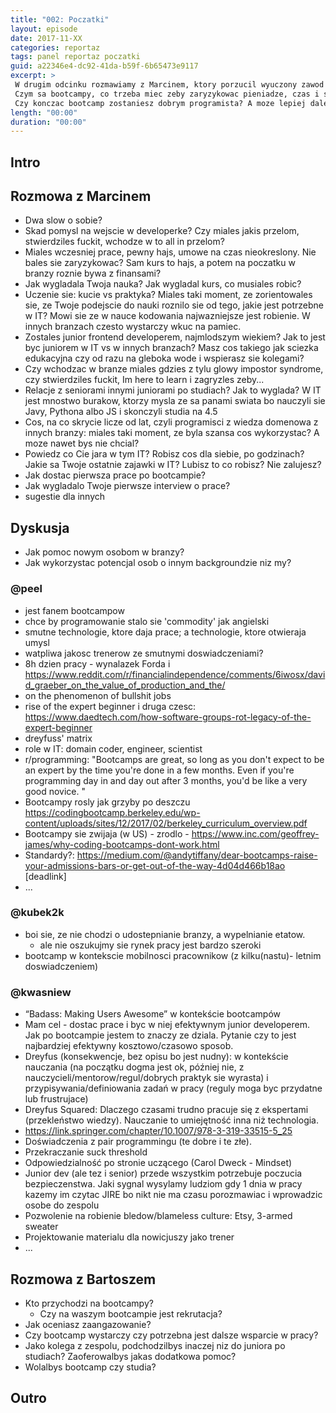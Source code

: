 ```yaml
---
title: "002: Poczatki"
layout: episode
date: 2017-11-XX
categories: reportaz
tags: panel reportaz poczatki
guid: a22346e4-dc92-41da-b59f-6b65473e9117
excerpt: >
 W drugim odcinku rozmawiamy z Marcinem, ktory porzucil wyuczony zawod i wszedl tylnymi drzwiami, ale z kopa do branzy.
 Czym sa bootcampy, co trzeba miec zeby zaryzykowac pieniadze, czas i swiety spokoj i zostac nerdem?
 Czy konczac bootcamp zostaniesz dobrym programista? A moze lepiej dalej wypelniac tabelki w excelu?
length: "00:00"
duration: "00:00"
---
```


## Intro
## Rozmowa z Marcinem
- Dwa slow o sobie? 
- Skad pomysl na wejscie w developerke? Czy miales jakis przelom, stwierdziles fuckit, wchodze w to all in przelom?
- Miales wczesniej prace, pewny hajs, umowe na czas nieokreslony. Nie bales sie zaryzykowac? Sam kurs to hajs, a potem na poczatku w branzy roznie bywa z finansami?
- Jak wygladala Twoja nauka? Jak wygladal kurs, co musiales robic?
- Uczenie sie: kucie vs praktyka? Miales taki moment, ze zorientowales sie, ze Twoje podejscie do nauki roznilo sie od tego, jakie jest potrzebne w IT? Mowi sie ze w nauce kodowania najwazniejsze jest robienie. W innych branzach czesto wystarczy wkuc na pamiec.
- Zostales junior frontend developerem, najmlodszym wiekiem? Jak to jest byc juniorem w IT vs w innych branzach? Masz cos takiego jak sciezka edukacyjna czy od razu na gleboka wode i wspierasz sie kolegami?
- Czy wchodzac w branze miales gdzies z tylu glowy impostor syndrome, czy stwierdziles fuckit, Im here to learn i zagryzles zeby...
- Relacje z seniorami innymi juniorami po studiach? Jak to wyglada? W IT jest mnostwo burakow, ktorzy mysla ze sa panami swiata bo nauczyli sie Javy, Pythona albo JS i skonczyli studia na 4.5
- Cos, na co skrycie licze od lat, czyli programisci z wiedza domenowa z innych branzy: miales taki moment, ze byla szansa cos wykorzystac? A moze nawet bys nie chcial?
- Powiedz co Cie jara w tym IT? Robisz cos dla siebie, po godzinach? Jakie sa Twoje ostatnie zajawki w IT? Lubisz to co robisz? Nie zalujesz?
- Jak dostac pierwsza prace po bootcampie?
- Jak wygladalo Twoje pierwsze interview o prace?
- sugestie dla innych

## Dyskusja
- Jak pomoc nowym osobom w branzy?
- Jak wykorzystac potencjal osob o innym backgroundzie niz my?
### @peel 
- jest fanem bootcampow
- chce by programowanie stalo sie 'commodity' jak angielski
- smutne technologie, ktore daja prace; a technologie, ktore otwieraja umysl
- watpliwa jakosc trenerow ze smutnymi doswiadczeniami?
- 8h dzien pracy - wynalazek Forda i https://www.reddit.com/r/financialindependence/comments/6iwosx/david_graeber_on_the_value_of_production_and_the/
- on the phenomenon of bullshit jobs
- rise of the expert beginner i druga czesc: https://www.daedtech.com/how-software-groups-rot-legacy-of-the-expert-beginner
- dreyfuss' matrix
- role w IT: domain coder, engineer, scientist
- r/programming: "Bootcamps are great, so long as you don't expect to be an expert by the time you're done in a few months. Even if you're programming day in and day out after 3 months, you'd be like a very good novice. "
- Bootcampy rosly jak grzyby po deszczu https://codingbootcamp.berkeley.edu/wp-content/uploads/sites/12/2017/02/berkeley_curriculum_overview.pdf
- Bootcampy sie zwijaja (w US) - zrodlo - https://www.inc.com/geoffrey-james/why-coding-bootcamps-dont-work.html
- Standardy?: https://medium.com/@andytiffany/dear-bootcamps-raise-your-admissions-bars-or-get-out-of-the-way-4d04d466b18ao [deadlink]
- ...
### @kubek2k 
- boi sie, ze nie chodzi o udostepnianie branzy, a wypelnianie etatow.
  - ale nie oszukujmy sie rynek pracy jest bardzo szeroki
- bootcamp w kontekscie mobilnosci pracownikow (z kilku(nastu)- letnim doswiadczeniem)

### @kwasniew 
- “Badass: Making Users Awesome” w kontekście bootcampów
- Mam cel - dostac prace i byc w niej efektywnym junior developerem. Jak po bootcampie jestem to znaczy ze dziala. Pytanie czy to jest najbardziej efektywny kosztowo/czasowo sposob. 
- Dreyfus (konsekwencje, bez opisu bo jest nudny): w kontekście nauczania (na początku dogma jest ok, później nie, z nauczycieli/mentorow/regul/dobrych praktyk sie wyrasta) i przypisywania/definiowania zadań w pracy (reguly moga byc przydatne lub frustrujace)
- Dreyfus Squared: Dlaczego czasami trudno pracuje się z ekspertami (przekleństwo wiedzy). Nauczanie to umiejętność inna niż technologia.
- https://link.springer.com/chapter/10.1007/978-3-319-33515-5_25
- Doświadczenia z pair programmingu (te dobre i te złe).  
- Przekraczanie suck threshold
- Odpowiedzialność po stronie uczącego (Carol Dweck - Mindset)
- Junior dev (ale tez i senior) przede wszystkim potrzebuje poczucia bezpieczenstwa. Jaki sygnal wysylamy ludziom gdy 1 dnia w pracy kazemy im czytac JIRE bo nikt nie ma czasu porozmawiac i wprowadzic osobe do zespolu
- Pozwolenie na robienie bledow/blameless culture: Etsy, 3-armed sweater
- Projektowanie materialu dla nowicjuszy jako trener
- ...
## Rozmowa z Bartoszem
- Kto przychodzi na bootcampy?
  - Czy na waszym bootcampie jest rekrutacja? 
- Jak oceniasz zaangazowanie?
- Czy bootcamp wystarczy czy potrzebna jest dalsze wsparcie w pracy?
- Jako kolega z zespolu, podchodzilbys inaczej niz do juniora po studiach? Zaoferowalbys jakas dodatkowa pomoc?
- Wolalbys bootcamp czy studia?
## Outro
